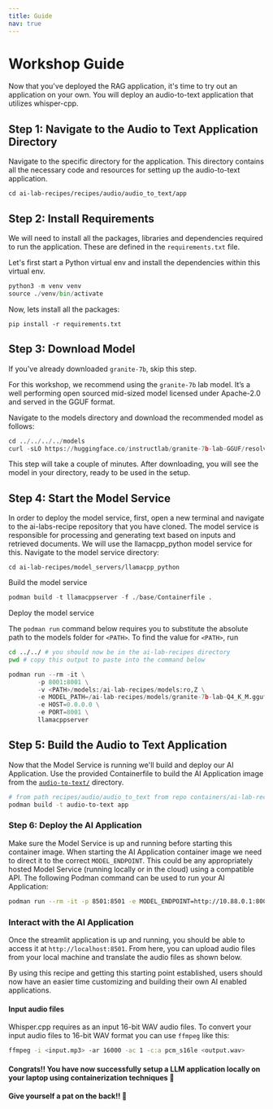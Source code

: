 ```yaml
---
title: Guide
nav: true
---
```


# Workshop Guide

Now that you've deployed the RAG application, it's time to try out an application on your own.
You will deploy an audio-to-text application that utilizes whisper-cpp.


## Step 1: Navigate to the Audio to Text Application Directory

Navigate to the specific directory for the  application. This directory contains all the necessary code and resources for setting up the audio-to-text application.

`cd ai-lab-recipes/recipes/audio/audio_to_text/app`

## Step 2: Install Requirements

We will need to install all the packages, libraries and dependencies required to run the application. These are defined in the `requirements.txt` file.

Let's first start a Python virtual env and install the dependencies within this virtual env.

```python
python3 -m venv venv
source ./venv/bin/activate
```

Now, lets install all the packages:

`pip install -r requirements.txt`

## Step 3: Download Model

If you've already downloaded `granite-7b`, skip this step.

For this workshop, we recommend using the `granite-7b` lab model. It’s a well performing open sourced mid-sized model licensed under Apache-2.0 and served in the GGUF format.

Navigate to the models directory and download the recommended model as follows:

```python
cd ../../../../models 
curl -sLO https://huggingface.co/instructlab/granite-7b-lab-GGUF/resolve/main/granite-7b-lab-Q4_K_M.gguf
```

This step will take a couple of minutes. After downloading, you will see the model in your directory, ready to be used in the setup.


## Step 4: Start the Model Service

In order to deploy the model service, first, open a new terminal and navigate to the ai-labs-recipe repository that you have cloned.
The model service is responsible for processing and generating text based on inputs and retrieved documents. We will use the llamacpp_python model service for this. Navigate to the model service directory:

`cd ai-lab-recipes/model_servers/llamacpp_python`

Build the model service

```python
podman build -t llamacppserver -f ./base/Containerfile .
```

Deploy the model service

The `podman run` command  below requires you to substitute the absolute path to the models folder for `<PATH>`. To find the value for `<PATH>`, run

```bash
cd ../../ # you should now be in the ai-lab-recipes directory
pwd # copy this output to paste into the command below
```


```python
podman run --rm -it \
        -p 8001:8001 \
        -v <PATH>/models:/ai-lab-recipes/models:ro,Z \
        -e MODEL_PATH=/ai-lab-recipes/models/granite-7b-lab-Q4_K_M.gguf \
        -e HOST=0.0.0.0 \
        -e PORT=8001 \
        llamacppserver

```

## Step 5: Build the Audio to Text Application

Now that the Model Service is running we'll build and deploy our AI Application. Use the provided Containerfile to build the AI Application
image from the [`audio-to-text/`](./) directory.


```bash
# from path recipes/audio/audio_to_text from repo containers/ai-lab-recipes
podman build -t audio-to-text app
```

### Step 6: Deploy the AI Application

Make sure the Model Service is up and running before starting this container image.
When starting the AI Application container image we need to direct it to the correct `MODEL_ENDPOINT`.
This could be any appropriately hosted Model Service (running locally or in the cloud) using a compatible API.
The following Podman command can be used to run your AI Application:


```bash
podman run --rm -it -p 8501:8501 -e MODEL_ENDPOINT=http://10.88.0.1:8001/inference audio-to-text
```

### Interact with the AI Application

Once the streamlit application is up and running, you should be able to access it at `http://localhost:8501`.
From here, you can upload audio files from your local machine and translate the audio files as shown below.

By using this recipe and getting this starting point established,
users should now have an easier time customizing and building their own AI enabled applications.

#### Input audio files

Whisper.cpp requires as an input 16-bit WAV audio files.
To convert your input audio files to 16-bit WAV format you can use `ffmpeg` like this:

```bash
ffmpeg -i <input.mp3> -ar 16000 -ac 1 -c:a pcm_s16le <output.wav>
```

#### Congrats!! You have now successfully setup a LLM application locally on your laptop using containerization techniques 🥳
#### Give yourself a pat on the back!! 👏









